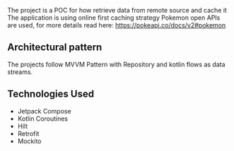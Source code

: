 The project is a POC for how retrieve data from remote source and cache it
The application is using online first caching strategy
Pokemon open APIs are used, for more details read here: https://pokeapi.co/docs/v2#pokemon

## Architectural pattern
The projects follow MVVM Pattern with Repository and kotlin flows as data streams.

## Technologies Used
- Jetpack Compose
- Kotlin Coroutines
- Hilt
- Retrofit
- Mockito